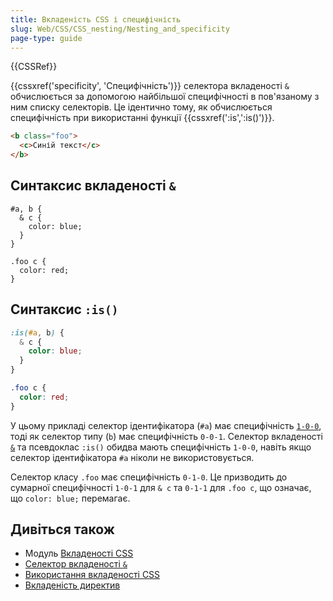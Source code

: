 ```yaml
---
title: Вкладеність CSS і специфічність
slug: Web/CSS/CSS_nesting/Nesting_and_specificity
page-type: guide
---
```


{{CSSRef}}

{{cssxref('specificity', 'Специфічність')}} селектора вкладеності `&` обчислюється за допомогою найбільшої специфічності в пов'язаному з ним списку селекторів. Це ідентично тому, як обчислюється специфічність при використанні функції {{cssxref(':is',':is()')}}.

```html
<b class="foo">
  <c>Синій текст</c>
</b>
```

## Синтаксис вкладеності `&`

```css-nolint
#a, b {
  & c {
    color: blue;
  }
}

.foo c {
  color: red;
}
```

## Синтаксис `:is()`

```css
:is(#a, b) {
  & c {
    color: blue;
  }
}

.foo c {
  color: red;
}
```

У цьому прикладі селектор ідентифікатора (`#a`) має специфічність [`1-0-0`](/uk/docs/Web/CSS/Specificity#vahovi-katehorii-selektoriv), тоді як селектор типу (`b`) має специфічність `0-0-1`. Селектор вкладеності [`&`](/uk/docs/Web/CSS/Nesting_selector) та псевдоклас `:is()` обидва мають специфічність `1-0-0`, навіть якщо селектор ідентифікатора `#a` ніколи не використовується.

Селектор класу `.foo` має специфічність `0-1-0`. Це призводить до сумарної специфічності `1-0-1` для `& c` та `0-1-1` для `.foo c`, що означає, що `color: blue;` перемагає.

## Дивіться також

- Модуль [Вкладеності CSS](/uk/docs/Web/CSS/CSS_nesting)
- [Селектор вкладеності `&`](/uk/docs/Web/CSS/Nesting_selector)
- [Використання вкладеності CSS](/uk/docs/Web/CSS/CSS_nesting/Using_CSS_nesting)
- [Вкладеність директив](/uk/docs/Web/CSS/CSS_nesting/Nesting_at-rules)
